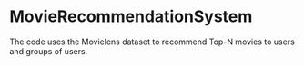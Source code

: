 # MovieRecommendationSystem
The code uses the Movielens dataset to recommend Top-N movies to users and groups of users.
